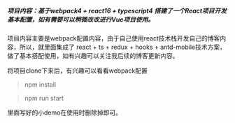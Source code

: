 ##### 项目内容：基于webpack4 + react16 + typescript4 搭建了一个React项目开发基本配置，如有需要可以稍微改改进行Vue项目使用。

项目内容主要是webpack配置内容，由于自己使用react技术栈开发自己的博客内容，所以，就里面集成了 react + ts + redux + hooks + antd-mobile技术方案，做了基本搭配使用，如有兴趣可以关注我后续的博客更新内容。

将项目clone下来后，有兴趣可以看看webpack配置

> npm install 

> npm run start 

里面写好的小demo在使用时删除掉即可。

